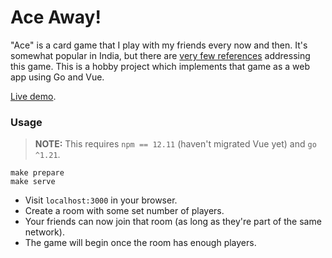 # Ace Away!

"Ace" is a card game that I play with my friends every now and then. It's somewhat popular in India, but there are [very few references](https://boardgames.stackexchange.com/q/7902/) addressing this game. This is a hobby project which implements that game as a web app using Go and Vue.

[Live demo](https://waffles.space/ace-away).

### Usage

> **NOTE:** This requires `npm == 12.11` (haven't migrated Vue yet) and `go ^1.21`.

```
make prepare
make serve
```

- Visit `localhost:3000` in your browser.
- Create a room with some set number of players.
- Your friends can now join that room (as long as they're part of the same network).
- The game will begin once the room has enough players.
